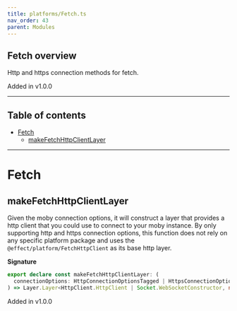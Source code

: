 ```yaml
---
title: platforms/Fetch.ts
nav_order: 43
parent: Modules
---
```


## Fetch overview

Http and https connection methods for fetch.

Added in v1.0.0

---

<h2 class="text-delta">Table of contents</h2>

- [Fetch](#fetch)
  - [makeFetchHttpClientLayer](#makefetchhttpclientlayer)

---

# Fetch

## makeFetchHttpClientLayer

Given the moby connection options, it will construct a layer that provides a
http client that you could use to connect to your moby instance. By only
supporting http and https connection options, this function does not rely on
any specific platform package and uses the `@effect/platform/FetchHttpClient`
as its base http layer.

**Signature**

```ts
export declare const makeFetchHttpClientLayer: (
  connectionOptions: HttpConnectionOptionsTagged | HttpsConnectionOptionsTagged
) => Layer.Layer<HttpClient.HttpClient | Socket.WebSocketConstructor, never, never>
```

Added in v1.0.0
